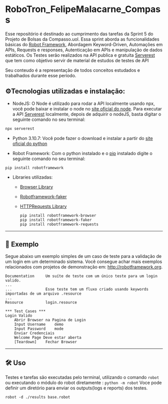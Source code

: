 # RoboTron_FelipeMalacarne_Compass
Esse repositório é destinado ao cumprimento das tarefas da Sprint 5 do Projeto de Bolsas da Compasso.uol. Essa sprint aborda as funcionalidades básicas do [Robot Framework](http://robotframework.org), Abordagem Keyword-Driven, Automações em APIs, Requests e responses, Autenticação em APIs e manipulação de dados estáticos. Os Testes serão realizados na API publica e gratuita [Serverest](https://serverest.dev/#/) que tem como objetivo servir de material de estudos de testes de API

Seu conteudo é a representação de todos conceitos estudados e trabalhados durante esse período.


## ⚙️Tecnologias utilizadas e instalação:

- NodeJS: O Node é utilizado para rodar a API localmente usando npx, você pode baixar e instalar o node no [site oficial do node](https://nodejs.org/en/download/). Para executar a API [Serverest](https://serverest.dev/#/) localmente, depois de adquirir o nodeJS, basta digitar o seguinte comando no seu terminal:
```javascript
npx serverest
```

- Python 3.10.7: Você pode fazer o download e instalar a partir do [site oficial do python](https://www.python.org/downloads/)

- Robot Framework: Com o python instalado e o [pip](https://pip.pypa.io/en/stable/) instalado digite o seguinte comando no seu terminal:
```
pip install robotframework
```
- Libraries utilizadas:
    - [Browser Library](https://github.com/MarketSquare/robotframework-browser)

    - [Robotframework-faker](https://github.com/guykisel/robotframework-faker)

    - [HTTPRequests Library](https://github.com/MarketSquare/robotframework-requests#readme)
        ```
        pip install robotframework-browser
        pip install robotframework-faker
        pip install robotframework-requests
        ```
---

## 🔬 Exemplo
Segue abaixo um exemplo simples de um caso de teste para a validação de um login em um determinado sistema. Você consegue achar mais exemplos relacionados com projetos de demonstração em: http://robotframework.org.
```RobotFramework
Documentation     Um suíte de teste com um único teste para um login valido.
...
...               Esse teste tem um fluxo criado usando keywords importadas de um arquivo .resource
...
Resource          login.resource

*** Test Cases ***
Login Valido
    Abrir Browser na Pagina de Login
    Input Username    demo
    Input Password    mode
    Enviar Credenciais
    Welcome Page Deve estar aberta
    [Teardown]    Fechar Browser
```

---

## 🛠️ Uso

Testes e tarefas são executadas pelo terminal, utilizando o comando `robot` ou executando o módulo do robot diretamente : `python -m robot`
Voce pode definir um diretório para enviar os outputs(logs e reports) dos testes.
```
robot -d ./results base.robot
```
